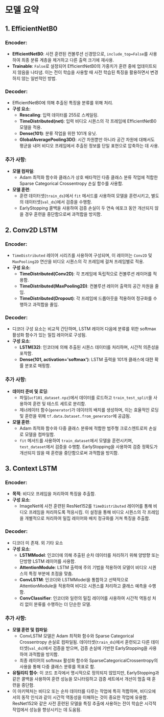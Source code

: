 # 모델 요약

## 1. EfficientNetB0

### Encoder:
- **EfficientNetB0**: 사전 훈련된 컨볼루션 신경망으로, `include_top=False`를 사용하여 최종 분류 계층을 제거하고 다른 출력 크기에 재사용.
- **Trainable**: `False`로 설정되어 EfficientNetB0의 가중치가 훈련 중에 업데이트되지 않음을 나타냄. 이는 전이 학습을 사용할 때 사전 학습된 특징을 활용하면서 변경하지 않는 일반적인 방법.

### Decoder:
- EfficientNetB0에 의해 추출된 특징을 분류를 위해 처리.
- **구성 요소**:
  - **Rescaling**: 입력 데이터를 255로 스케일링.
  - **TimeDistributed(net)**: 입력 비디오 시퀀스의 각 프레임에 EfficientNetB0 모델을 적용.
  - **Dense(101)**: 분류 작업을 위한 101개 유닛.
  - **GlobalAveragePooling3D()**: 시간 차원뿐만 아니라 공간 차원에 대해서도 평균을 내어 비디오 프레임에서 추출된 정보를 단일 표현으로 압축하는 데 사용.

### 추가 사항:
- **모델 컴파일**:
  - Adam 최적화 함수와 클래스가 상호 배타적인 다중 클래스 분류 작업에 적합한 Sparse Categorical Crossentropy 손실 함수를 사용함.
- **모델 훈련**:
  - 훈련 데이터셋(`train_ds`)에서 `fit` 메서드를 사용하여 모델을 훈련시키고, 별도의 데이터셋(`val_ds`)에서 검증을 수행함.
  - EarlyStopping 콜백을 사용하여 검증 손실이 두 연속 에포크 동안 개선되지 않을 경우 훈련을 중단함으로써 과적합을 방지함.

## 2. Conv2D LSTM

### Encoder:
- `TimeDistributed` 레이어 시리즈를 사용하여 구성되며, 이 레이어는 `Conv2D` 및 `MaxPooling2D` 연산을 비디오 시퀀스의 각 프레임에 걸쳐 프레임별로 적용.
- **구성 요소**:
  - **TimeDistributed(Conv2D)**: 각 프레임에 독립적으로 컨볼루션 레이어를 적용함.
  - **TimeDistributed(MaxPooling2D)**: 컨볼루션 레이어 출력의 공간 차원을 줄임.
  - **TimeDistributed(Dropout)**: 각 프레임에 드롭아웃을 적용하여 정규화를 수행하고 과적합을 줄임.

### Decoder:
- 디코더 구성 요소는 비교적 간단하며, LSTM 레이어 다음에 분류를 위한 softmax 활성화 함수가 있는 밀집 레이어로 구성됨.
- **구성 요소**:
  - **LSTM(32)**: 인코더에 의해 추출된 시퀀스 데이터를 처리하며, 시간적 의존성을 포착함.
  - **Dense(101, activation='softmax')**: LSTM 출력을 101개 클래스에 대한 확률 분포로 매핑함.

### 추가 사항:
- **데이터 준비 및 로딩**:
  - 파일(`ucf101_dataset.npz`)에서 데이터를 로드하고 `train_test_split`을 사용하여 훈련 및 테스트 세트로 분리함.
  - 제너레이터 함수(`generator`)가 데이터의 배치를 생성하며, 이는 효율적인 로딩 및 훈련을 위해 `tf.data.Dataset.from_generator`에 공급됨.
- **모델 훈련**:
  - Adam 최적화 함수와 다중 클래스 분류에 적합한 범주형 크로스엔트로피 손실로 모델을 컴파일함.
  - `fit` 메서드를 사용하여 `train_dataset`에서 모델을 훈련시키며, `test_dataset`에서 검증을 수행함. EarlyStopping을 사용하여 검증 정확도가 개선되지 않을 때 훈련을 중단함으로써 과적합을 방지함.

## 3. Context LSTM

### Encoder:
- **목적**: 비디오 프레임을 처리하여 특징을 추출함.
- **구성 요소**:
  - ImageNet에 사전 훈련된 ResNet152를 `TimeDistributed` 레이어를 통해 비디오 프레임을 처리하도록 적응시킴. 이 설정을 통해 비디오 시퀀스의 각 프레임을 개별적으로 처리하여 밀집 레이어와 배치 정규화를 거쳐 특징을 추출함.

### Decoder:
-  디코더 미 존재. 외 기타 요소
- **구성 요소**:
  - **LSTMModel**: 인코더에 의해 추출된 순차 데이터를 처리하기 위해 양방향 또는 단방향 LSTM 레이어를 사용함.
  - **AttentionModule**: LSTM 출력에 주의 기법을 적용하여 모델이 비디오 시퀀스의 특정 부분에 초점을 맞춤.
  - **ConvLSTM**: 인코더와 LSTMModel을 통합하고 선택적으로 AttentionModule을 적용하여 비디오 시퀀스를 처리하고 클래스 예측을 수행함.
  - **ConvClassifier**: 인코더와 일련의 밀집 레이어를 사용하여 시간적 역동성 처리 없이 분류를 수행하는 더 단순한 모델.

### 추가 사항:
- **모델 훈련 및 컴파일**:
  - ConvLSTM 모델은 Adam 최적화 함수와 Sparse Categorical Crossentropy 손실로 컴파일됨. 데이터셋(`train_ds`)에서 훈련되고 다른 데이터셋(`val_ds`)에서 검증을 받으며, 검증 손실에 기반한 EarlyStopping을 사용하여 과적합을 방지함.
  - 최종 레이어의 softmax 활성화 함수와 SparseCategoricalCrossentropy의 사용을 통해 다중 클래스 분류를 목표로 함.
- **유틸리티 함수**: 이 코드 조각에서 명시적으로 정의되지 않았지만, EarlyStopping과 같은 콜백을 사용하여 훈련 성능을 모니터링하고 검증 세트에서 개선이 멈출 때 훈련을 중단함.
- 이 아키텍처는 비디오 또는 순차 데이터를 다루는 작업에 특히 적합하며, 비디오에서의 동작 인식과 같이 시간적 역동성을 이해하는 것이 중요한 작업에 유용함. ResNet152와 같은 사전 훈련된 모델을 특징 추출에 사용하는 전이 학습은 시각적 작업에서 성능을 향상시키는 데 도움됨.
